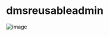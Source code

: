 # dmsreusableadmin
![image](https://user-images.githubusercontent.com/74337345/220537008-375e2232-55be-46c8-8578-74175b2c8d39.png)

